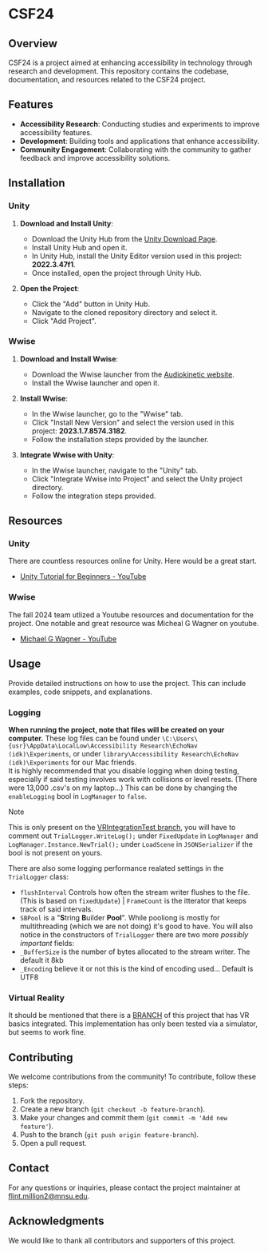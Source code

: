 # CSF24

## Overview
CSF24 is a project aimed at enhancing accessibility in technology through research and development. This repository contains the codebase, documentation, and resources related to the CSF24 project.

## Features
- **Accessibility Research**: Conducting studies and experiments to improve accessibility features.
- **Development**: Building tools and applications that enhance accessibility.
- **Community Engagement**: Collaborating with the community to gather feedback and improve accessibility solutions.

## Installation

### Unity
1. **Download and Install Unity**:
   - Download the Unity Hub from the [Unity Download Page](https://unity3d.com/get-unity/download).
   - Install Unity Hub and open it.
   - In Unity Hub, install the Unity Editor version used in this project: **2022.3.47f1**.
   - Once installed, open the project through Unity Hub.

2. **Open the Project**:
   - Click the "Add" button in Unity Hub.
   - Navigate to the cloned repository directory and select it.
   - Click "Add Project".

### Wwise
1. **Download and Install Wwise**:
   - Download the Wwise launcher from the [Audiokinetic website](https://www.audiokinetic.com/downloads/).
   - Install the Wwise launcher and open it.

2. **Install Wwise**:
   - In the Wwise launcher, go to the "Wwise" tab.
   - Click "Install New Version" and select the version used in this project: **2023.1.7.8574.3182**.
   - Follow the installation steps provided by the launcher.

3. **Integrate Wwise with Unity**:
   - In the Wwise launcher, navigate to the "Unity" tab.
   - Click "Integrate Wwise into Project" and select the Unity project directory.
   - Follow the integration steps provided.

## Resources

### Unity
There are countless resources online for Unity. Here would be a great start.
- [Unity Tutorial for Beginners - YouTube](https://www.youtube.com/watch?v=X367yDYmogo)

### Wwise
The fall 2024 team utlized a Youtube resources and documentation for the project. One notable and great resource was Micheal G Wagner on youtube.
- [Michael G Wagner - YouTube](https://www.youtube.com/watch?v=OchYfH0wb0U&list=PLzlEBXWjqM97U5rHMERc82sTXRBoSB_Fu)

## Usage
Provide detailed instructions on how to use the project. This can include examples, code snippets, and explanations.



### Logging
**When running the project, note that files will be created on your computer.** These log files can be found under `\C:\Users\{usr}\AppData\LocalLow\Accessibility Research\EchoNav (idk)\Experiments`, or under `library\Accessibility Research\EchoNav (idk)\Experiments` for our Mac friends. </br>
It is highly recommended that you disable logging when doing testing, especially if said testing involves work with collisions or level resets. (There were 13,000 .csv's on my laptop...) This can be done by changing the `enableLogging` bool in `LogManager` to `false`.</br>

> [!NOTE]
> This is only present on the [VRIntegrationTest branch](https://github.com/AccessibilityResearch/CSF24/tree/VR-Integration-Test), you will have to comment out `TrialLogger.WriteLog();` under `FixedUpdate` in `LogManager` and `LogManager.Instance.NewTrial();` under `LoadScene` in `JSONSerializer` if the bool is not present on yours.

There are also some logging performance realated settings in the `TrialLogger` class:
- `flushInterval` Controls how often the stream writer flushes to the file. (This is based on `fixedUpdate`) | `FrameCount` is the itterator that keeps track of said intervals.
- `SBPool` is a "**S**tring **B**uilder **Pool**". While pooliong is mostly for multithreading (which we are not doing) it's good to have.
You will also notice in the constructors of `TrialLogger` there are two more *possibly important* fields:
- `_BufferSize` is the number of bytes allocated to the stream writer. The default it 8kb
- `_Encoding` believe it or not this is the kind of encoding used... Default is UTF8
  </br>

### Virtual Reality
It should be mentioned that there is a [BRANCH](https://github.com/AccessibilityResearch/CSF24/tree/VR-Integration-Test) of this project that has VR basics integrated. This implementation has only been tested via a simulator, but seems to work fine. 

## Contributing
We welcome contributions from the community! To contribute, follow these steps:

1. Fork the repository.
2. Create a new branch (`git checkout -b feature-branch`).
3. Make your changes and commit them (`git commit -m 'Add new feature'`).
4. Push to the branch (`git push origin feature-branch`).
5. Open a pull request.


## Contact
For any questions or inquiries, please contact the project maintainer at [flint.million2@mnsu.edu](mailto:flint.million2@mnsu.edu).

## Acknowledgments
We would like to thank all contributors and supporters of this project.
